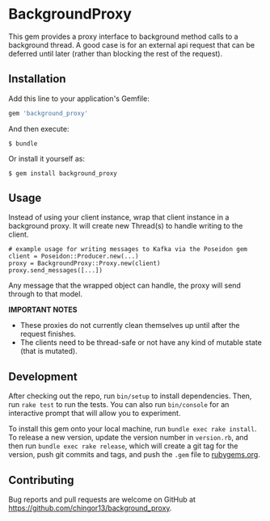 # BackgroundProxy

This gem provides a proxy interface to background method calls to a background thread. A good case is for an external api request that can be deferred until later (rather than blocking the rest of the request).

## Installation

Add this line to your application's Gemfile:

```ruby
gem 'background_proxy'
```

And then execute:

    $ bundle

Or install it yourself as:

    $ gem install background_proxy

## Usage

Instead of using your client instance, wrap that client instance in a background proxy. It will create new Thread(s) to handle writing to the client.

```
# example usage for writing messages to Kafka via the Poseidon gem
client = Poseidon::Producer.new(...)
proxy = BackgroundProxy::Proxy.new(client)
proxy.send_messages([...])
```

Any message that the wrapped object can handle, the proxy will send through to that model.

**IMPORTANT NOTES**
* These proxies do not currently clean themselves up until after the request finishes.
* The clients need to be thread-safe or not have any kind of mutable state (that is mutated).

## Development

After checking out the repo, run `bin/setup` to install dependencies. Then, run `rake test` to run the tests. You can also run `bin/console` for an interactive prompt that will allow you to experiment.

To install this gem onto your local machine, run `bundle exec rake install`. To release a new version, update the version number in `version.rb`, and then run `bundle exec rake release`, which will create a git tag for the version, push git commits and tags, and push the `.gem` file to [rubygems.org](https://rubygems.org).

## Contributing

Bug reports and pull requests are welcome on GitHub at https://github.com/chingor13/background_proxy.

